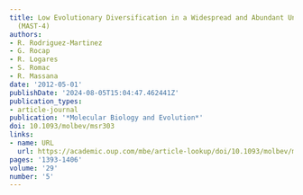 ```yaml
---
title: Low Evolutionary Diversification in a Widespread and Abundant Uncultured Protist
  (MAST-4)
authors:
- R. Rodriguez-Martinez
- G. Rocap
- R. Logares
- S. Romac
- R. Massana
date: '2012-05-01'
publishDate: '2024-08-05T15:04:47.462441Z'
publication_types:
- article-journal
publication: '*Molecular Biology and Evolution*'
doi: 10.1093/molbev/msr303
links:
- name: URL
  url: https://academic.oup.com/mbe/article-lookup/doi/10.1093/molbev/msr303
pages: '1393-1406'
volume: '29'
number: '5'
---
```

